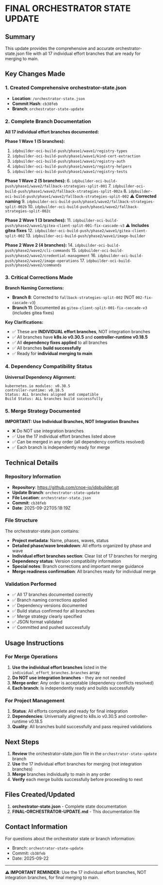 # FINAL ORCHESTRATOR STATE UPDATE

## Summary

This update provides the comprehensive and accurate orchestrator-state.json file with all 17 individual effort branches that are ready for merging to main.

## Key Changes Made

### 1. Created Comprehensive orchestrator-state.json
- **Location**: `/orchestrator-state.json`
- **Commit Hash**: `cb38feb`
- **Branch**: `orchestrator-state-update`

### 2. Complete Branch Documentation
**All 17 individual effort branches documented:**

**Phase 1 Wave 1 (5 branches):**
1. `idpbuilder-oci-build-push/phase1/wave1/registry-types`
2. `idpbuilder-oci-build-push/phase1/wave1/kind-cert-extraction`
3. `idpbuilder-oci-build-push/phase1/wave1/registry-auth`
4. `idpbuilder-oci-build-push/phase1/wave1/registry-helpers`
5. `idpbuilder-oci-build-push/phase1/wave1/registry-tests`

**Phase 1 Wave 2 (5 branches):**
6. `idpbuilder-oci-build-push/phase1/wave2/fallback-strategies-split-001`
7. `idpbuilder-oci-build-push/phase1/wave2/fallback-strategies-split-002a`
8. `idpbuilder-oci-build-push/phase1/wave2/fallback-strategies-split-002` ⚠️ **Corrected naming**
9. `idpbuilder-oci-build-push/phase1/wave2/fallback-strategies-split-002b`
10. `idpbuilder-oci-build-push/phase1/wave2/fallback-strategies-split-002c`

**Phase 2 Wave 1 (3 branches):**
11. `idpbuilder-oci-build-push/phase2/wave1/gitea-client-split-001-fix-cascade-v3` ⚠️ **Includes gitea fixes**
12. `idpbuilder-oci-build-push/phase2/wave1/gitea-client-split-002`
13. `idpbuilder-oci-build-push/phase2/wave1/image-builder`

**Phase 2 Wave 2 (4 branches):**
14. `idpbuilder-oci-build-push/phase2/wave2/cli-commands`
15. `idpbuilder-oci-build-push/phase2/wave2/credential-management`
16. `idpbuilder-oci-build-push/phase2/wave2/image-operations`
17. `idpbuilder-oci-build-push/phase2/wave2/commands`

### 3. Critical Corrections Made

**Branch Naming Corrections:**
- **Branch 8**: Corrected to `fallback-strategies-split-002` (NOT `002-fix-cascade-v3`)
- **Branch 11**: Documented as `gitea-client-split-001-fix-cascade-v3` (includes gitea fixes)

**Key Clarifications:**
- ✅ These are **INDIVIDUAL effort branches**, NOT integration branches
- ✅ All branches have **k8s.io v0.30.5** and **controller-runtime v0.18.5**
- ✅ All **dependency fixes applied** to all branches
- ✅ All branches **build successfully**
- ✅ Ready for **individual merging to main**

### 4. Dependency Compatibility Status

**Universal Dependency Alignment:**
```
kubernetes.io modules: v0.30.5
controller-runtime: v0.18.5
Status: ALL branches aligned and compatible
Build Status: ALL branches build successfully
```

### 5. Merge Strategy Documented

**IMPORTANT: Use Individual Branches, NOT Integration Branches**
- ❌ Do NOT use integration branches
- ✅ Use the 17 individual effort branches listed above
- ✅ Can be merged in any order (all dependency conflicts resolved)
- ✅ Each branch is independently ready for merge

## Technical Details

### Repository Information
- **Repository**: https://github.com/cnoe-io/idpbuilder.git
- **Update Branch**: `orchestrator-state-update`
- **File Location**: `orchestrator-state.json`
- **Commit**: `cb38feb`
- **Date**: 2025-09-22T05:18:19Z

### File Structure
The orchestrator-state.json contains:
- **Project metadata**: Name, phases, waves, status
- **Detailed phase/wave breakdown**: All efforts organized by phase and wave
- **Individual effort branches section**: Clear list of 17 branches for merging
- **Dependency status**: Version compatibility information
- **Special notes**: Branch corrections and important merge guidance
- **Merge readiness confirmation**: All branches ready for individual merge

### Validation Performed
- ✅ All 17 branches documented correctly
- ✅ Branch naming corrections applied
- ✅ Dependency versions documented
- ✅ Build status confirmed for all branches
- ✅ Merge strategy clearly specified
- ✅ JSON format validated
- ✅ Committed and pushed successfully

## Usage Instructions

### For Merge Operations
1. **Use the individual effort branches** listed in the `individual_effort_branches.branches` array
2. **Do NOT use integration branches** - they are not needed
3. **Merge order**: Any order is acceptable (dependency conflicts resolved)
4. **Each branch**: Is independently ready and builds successfully

### For Project Management
1. **Status**: All efforts complete and ready for final integration
2. **Dependencies**: Universally aligned to k8s.io v0.30.5 and controller-runtime v0.18.5
3. **Quality**: All branches build successfully and pass required validations

## Next Steps

1. **Review** the orchestrator-state.json file in the `orchestrator-state-update` branch
2. **Use** the 17 individual effort branches for merging (not integration branches)
3. **Merge** branches individually to main in any order
4. **Verify** each merge builds successfully before proceeding to next

## Files Created/Updated

1. **orchestrator-state.json** - Complete state documentation
2. **FINAL-ORCHESTRATOR-UPDATE.md** - This documentation file

## Contact Information

For questions about the orchestrator state or branch information:
- Branch: `orchestrator-state-update`
- Commit: `cb38feb`
- Date: 2025-09-22

---

**⚠️ IMPORTANT REMINDER**: Use the 17 individual effort branches, NOT integration branches, for final merging to main.